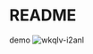 # README
demo
![wkqlv-i2anl](https://user-images.githubusercontent.com/78842284/230726974-b8833312-a317-485e-813d-a16e4ca772d1.gif)

